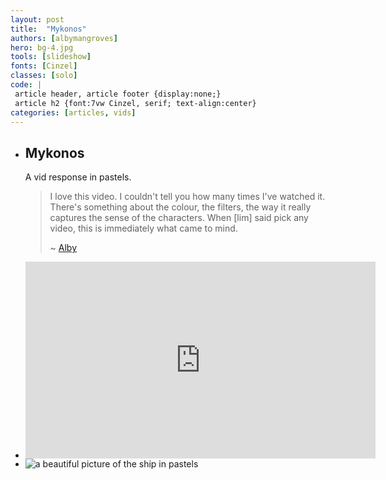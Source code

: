 ```yaml
---
layout: post
title:  "Mykonos"
authors: [albymangroves]
hero: bg-4.jpg
tools: [slideshow]
fonts: [Cinzel]
classes: [solo]
code: |
 article header, article footer {display:none;}
 article h2 {font:7vw Cinzel, serif; text-align:center}
categories: [articles, vids]
---
```

<div class="slideshow" id="mykonos">
<ul class="slides">
<li>
<div class="copy">
<h2>Mykonos</h2>
<p>A vid response in pastels.</p>
<blockquote>
<p>I love this video. I couldn't tell you how many times I've watched it. There's something about the colour, the filters, the way it really captures the sense of the characters. When [lim] said pick any video, this is immediately what came to mind.</p>
<p>~ <a href="/about/people/index.html#albymangroves">Alby</a></p>
</blockquote> 
</div>
</li>
<li>
<div class="fullscreen video">
<iframe width="560" height="315" src="https://www.youtube.com/embed/MbMnTLxUeP8?rel=0" frameborder="0" allowfullscreen></iframe>
</div>
</li>

<li>
<picture class="image">
  <source srcset="/assets/pics/posts/mykonos/huge.jpg" media="(min-width: 1600px)">
  <source srcset="/assets/pics/posts/mykonos/desktop.jpg" media="(min-width: 980px)">
  <source srcset="/assets/pics/posts/mykonos/tablet.jpg" media="(min-width: 480px)">
  <source srcset="/assets/pics/posts/mykonos/phone.jpg" media="(min-width: 0px)">
  <img srcset="/assets/pics/posts/mykonos/default.jpg" alt="a beautiful picture of the ship in pastels">
</picture>
</li>

</ul>
</div>

